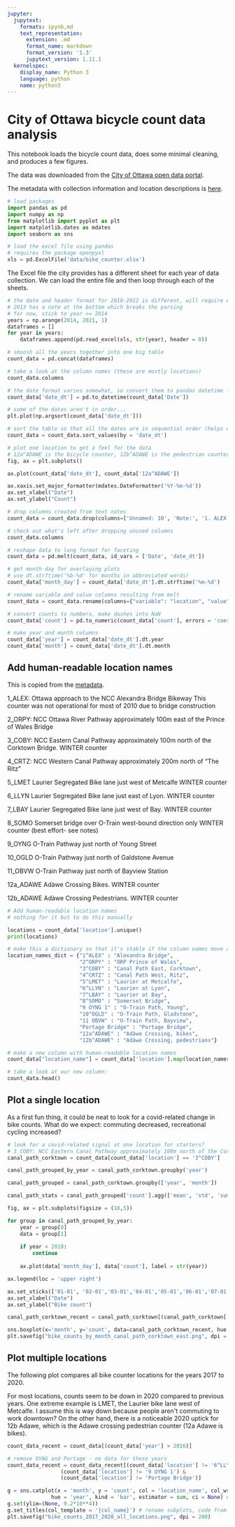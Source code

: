 ```yaml
---
jupyter:
  jupytext:
    formats: ipynb,md
    text_representation:
      extension: .md
      format_name: markdown
      format_version: '1.3'
      jupytext_version: 1.11.1
  kernelspec:
    display_name: Python 3
    language: python
    name: python3
---
```


# City of Ottawa bicycle count data analysis

This notebook loads the bicycle count data, does some minimal cleaning, and produces a few figures.

The data was downloaded from the [City of Ottawa open data portal](https://open.ottawa.ca/datasets/bicycle-trip-counters).

The metadata with collection information and location descriptions is [here](https://www.arcgis.com/home/item.html?id=f218592c7fe74788906cc6a0eb190af9).

```python
# load packages
import pandas as pd
import numpy as np
from matplotlib import pyplot as plt
import matplotlib.dates as mdates
import seaborn as sns
```

```python
# load the excel file using pandas
# requires the package openpyxl
xls = pd.ExcelFile('data/bike_counter.xlsx')
```

The Excel file the city provides has a different sheet for each year of data collection. We can load the entire file and then loop through each of the sheets.

```python
# the date and header format for 2010-2012 is different, will require extra parsing
# 2013 has a note at the bottom which breaks the parsing
# for now, stick to year >= 2014
years = np.arange(2014, 2021, 1)
dataframes = []
for year in years:
    dataframes.append(pd.read_excel(xls, str(year), header = 0))
```

```python
# smoosh all the years together into one big table
count_data = pd.concat(dataframes)
```

```python
# take a look at the column names (these are mostly locations)
count_data.columns
```

```python
# the date format varies somewhat, so convert them to pandas datetime for consistency
count_data['date_dt'] = pd.to_datetime(count_data['Date'])
```

```python
# some of the dates aren't in order...
plt.plot(np.argsort(count_data['date_dt']))
```

```python
# sort the table so that all the dates are in sequential order (helps with plotting)
count_data = count_data.sort_values(by = 'date_dt')
```

```python
# plot one location to get a feel for the data
# 12a^ADAWE is the bicycle counter, 12b^ADAWE is the pedestrian counter
fig, ax = plt.subplots()

ax.plot(count_data['date_dt'], count_data['12a^ADAWE'])

ax.xaxis.set_major_formatter(mdates.DateFormatter('%Y-%m-%d'))
ax.set_xlabel("Date")
ax.set_ylabel("Count")
```

```python
# drop columns created from text notes
count_data = count_data.drop(columns=['Unnamed: 10', 'Note:', '1. ALEX: internal Battery failed in August 2019.'])
```

```python
# check out what's left after dropping unused columns
count_data.columns
```

```python
# reshape data to long format for faceting
count_data = pd.melt(count_data, id_vars = ['Date', 'date_dt'])
```

```python
# get month-day for overlaying plots
# use dt.strftime('%b-%d' for months in abbreviated words)
count_data['month_day'] = count_data['date_dt'].dt.strftime('%m-%d')
```

```python
# rename variable and value columns resulting from melt
count_data = count_data.rename(columns={"variable": "location", "value": "count"})
```

```python
# convert counts to numbers, make dashes into NaN
count_data['count'] = pd.to_numeric(count_data['count'], errors = 'coerce')
```

```python
# make year and month columns
count_data['year'] = count_data['date_dt'].dt.year
count_data['month'] = count_data['date_dt'].dt.month
```

## Add human-readable location names

This is copied from the [metadata](https://www.arcgis.com/home/item.html?id=f218592c7fe74788906cc6a0eb190af9).

1_ALEX: Ottawa approach to the NCC Alexandra Bridge Bikeway This counter was not operational for most of 2010 due to bridge construction

2_ORPY: NCC Ottawa River Pathway approximately 100m east of the Prince of Wales Bridge

3_COBY: NCC Eastern Canal Pathway approximately 100m north of the Corktown Bridge. WINTER counter

4_CRTZ: NCC Western Canal Pathway approximately 200m north of “The Ritz”

5_LMET Laurier Segregated Bike lane just west of Metcalfe WINTER counter

6_LLYN Laurier Segregated Bike lane just east of Lyon. WINTER counter

7_LBAY Laurier Segregated Bike lane just west of Bay. WINTER counter

8_SOMO Somerset bridge over O-Train west-bound direction only WINTER counter (best effort- see notes)

9_OYNG O-Train Pathway just north of Young Street

10_OGLD O-Train Pathway just north of Galdstone Avenue

11_OBVW O-Train Pathway just north of Bayview Station

12a_ADAWE Adàwe Crossing Bikes. WINTER counter

12b_ADAWE Adàwe Crossing Pedestrians. WINTER counter

```python
# Add human-readable location names
# nothing for it but to do this manually

locations = count_data['location'].unique()
print(locations)

# make this a dictionary so that it's stable if the column names move around at all
location_names_dict = {"1^ALEX" : "Alexandra Bridge",
                       "2^ORPY" : "ORP Prince of Wales",
                       "3^COBY" : "Canal Path East, Corktown",
                       "4^CRTZ" : "Canal Path West, Ritz",
                       "5^LMET" : "Laurier at Metcalfe",
                       "6^LLYN" : "Laurier at Lyon",
                       "7^LBAY" : "Laurier at Bay",
                       "8^SOMO" : "Somerset Bridge",
                       "9 OYNG 1" : "O-Train Path, Young",
                       "10^OGLD" : "O-Train Path, Gladstone",
                       "11 OBVW" : "O-Train Path, Bayview",
                       "Portage Bridge" : "Portage Bridge",
                       "12a^ADAWE" : "Adàwe Crossing, bikes",
                       "12b^ADAWE" : "Adàwe Crossing, pedestrians"}

# make a new column with human-readable location names
count_data["location_name"] = count_data['location'].map(location_names_dict)
```

```python
# take a look at our new column:
count_data.head()
```

## Plot a single location

As a first fun thing, it could be neat to look for a covid-related change in bike counts.
What do we expect: commuting decreased, recreational cycling increased?

```python
# look for a covid-related signal at one location for starters?
# 3_COBY: NCC Eastern Canal Pathway approximately 100m north of the Corktown Bridge. WINTER counter 
canal_path_corktown = count_data[count_data['location'] == '3^COBY']
```

```python
canal_path_grouped_by_year = canal_path_corktown.groupby('year')
```

```python
canal_path_grouped = canal_path_corktown.groupby(['year', 'month'])
```

```python
canal_path_stats = canal_path_grouped['count'].agg(['mean', 'std', 'sum'])

```

```python
fig, ax = plt.subplots(figsize = (10,5))

for group in canal_path_grouped_by_year:
    year = group[0]
    data = group[1]
    
    if year < 2018:
        continue
    
    ax.plot(data['month_day'], data['count'], label = str(year))

ax.legend(loc = 'upper right')

ax.set_xticks(['01-01', '02-01','03-01','04-01','05-01','06-01','07-01','08-01','09-01','10-01', '11-01', '12-01'])
ax.set_xlabel("Date")
ax.set_ylabel("Bike count")
```

```python
canal_path_corktown_recent = canal_path_corktown[(canal_path_corktown['year'] > 2016)]
```

```python
sns.boxplot(x='month', y='count', data=canal_path_corktown_recent, hue = 'year')
plt.savefig("bike_counts_by_month_canal_path_corktown_east.png", dpi = 150)
```

## Plot multiple locations

The following plot compares all bike counter locations for the years 2017 to 2020. 

For most locations, counts seem to be down in 2020 compared to previous years. One extreme example is LMET, the Laurier bike lane west of Metcalfe. I assume this is way down because people aren't commuting to work downtown? On the other hand, there is a noticeable 2020 uptick for 12b Adawe, which is the Adawe crossing pedestrian counter (12a Adawe is bikes). 

```python
count_data_recent = count_data[(count_data['year'] > 2016)]
```

```python
# remove OYNG and Portage - no data for these years
count_data_recent = count_data_recent[(count_data['location'] != '6^LLYN') & 
                 (count_data['location'] != '9 OYNG 1') &
                 (count_data['location'] != 'Portage Bridge')]
```

```python
g = sns.catplot(x = 'month', y = 'count', col = 'location_name', col_wrap = 3, data = count_data_recent,
              hue = 'year', kind = 'bar', estimator = sum, ci = None) # each bar is the sum of all the days in the month
g.set(ylim=(None, 9.2*10**4))
g.set_titles(col_template = '{col_name}') # rename subplots, code from here: https://wckdouglas.github.io/2016/12/seaborn_annoying_title
plt.savefig("bike_counts_2017_2020_all_locations.png", dpi = 200)
```

<!-- #raw -->

<!-- #endraw -->
